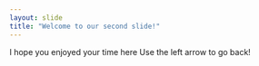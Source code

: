 ```yaml
---
layout: slide
title: "Welcome to our second slide!"
---
```

I hope you enjoyed your time here
Use the left arrow to go back!
